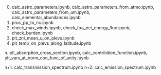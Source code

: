0. calc_astro_parameters.ipynb, calc_astro_parameters_from_atmo.ipynb, calc_astro_parameters_from_um.ipynb, calc_elemental_abundances.ipynb
1. proc_pp_to_nc.ipynb
2. check_max_winds.ipynb, check_toa_net_energy_flux.ipynb, check_burden.ipynb
3. plt_znl_mean_u_on_plevs.ipynb
4. plt_temp_on_plevs_along_latitude.ipynb


n. plt_absorption_cross_section.ipynb, calc_contribition_function.ipynb, plt_vars_at_norm_con_func_of_unity.ipynb

n+1. calc_transmission_spectrum.ipynb
n+2. calc_emission_spectrum.ipynb